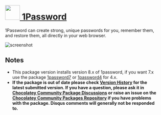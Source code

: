 # [<img src="https://cdn.jsdelivr.net/gh/chocolatey-community/chocolatey-packages@c1a3d39ea26e859ef0f4c1f1f9eacd95b340c332/icons/1password8.png" height="48" width="48" /> 1Password](https://chocolatey.org/packages/1password8)

1Password can create strong, unique passwords for you, remember them, and restore them, all directly in your web browser.

![screenshot](https://github.com/chocolatey-community/chocolatey-packages/blob/master/automatic/1password/screenshot.webp?raw=true)

## Notes

- This package version installs version 8.x of 1password, if you want 7.x use the package [1password7](https://chocolatey.org/packages/1password7) or [1password4](https://chocolatey.org/packages/1password4) for 4.x.
- **If the package is out of date please check [Version History](#versionhistory) for the latest submitted version. If you have a question, please ask it in [Chocolatey Community Package Discussions](https://github.com/chocolatey-community/chocolatey-packages/discussions) or raise an issue on the [Chocolatey Community Packages Repository](https://github.com/chocolatey-community/chocolatey-packages/issues) if you have problems with the package. Disqus comments will generally not be responded to.**

